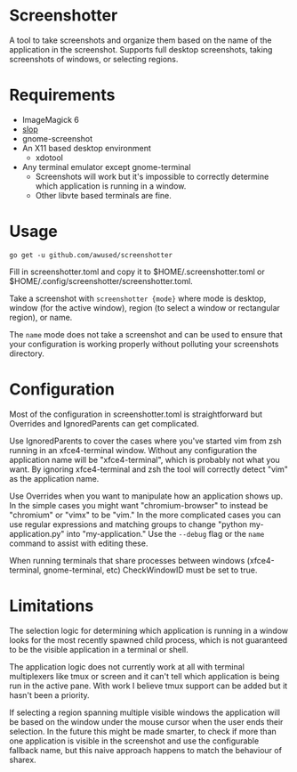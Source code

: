 Screenshotter
=============

A tool to take screenshots and organize them based on the name of the application in the screenshot. Supports full desktop screenshots, taking screenshots of windows, or selecting regions.

# Requirements

* ImageMagick 6
* [slop](https://github.com/naelstrof/slop)
* gnome-screenshot
* An X11 based desktop environment
    * xdotool
* Any terminal emulator except gnome-terminal
    * Screenshots will work but it's impossible to correctly determine which application is running in a window.
    * Other libvte based terminals are fine.

# Usage

`go get -u github.com/awused/screenshotter`

Fill in screenshotter.toml and copy it to $HOME/.screenshotter.toml or $HOME/.config/screenshotter/screenshotter.toml.

Take a screenshot with `screenshotter {mode}` where mode is desktop, window (for the active window), region (to select a window or rectangular region), or name.

The `name` mode does not take a screenshot and can be used to ensure that your configuration is working properly without polluting your screenshots directory.

# Configuration

Most of the configuration in screenshotter.toml is straightforward but Overrides and IgnoredParents can get complicated.

Use IgnoredParents to cover the cases where you've started vim from zsh running in an xfce4-terminal window. Without any configuration the application name will be "xfce4-terminal", which is probably not what you want. By ignoring xfce4-terminal and zsh the tool will correctly detect "vim" as the application name.

Use Overrides when you want to manipulate how an application shows up. In the simple cases you might want "chromium-browser" to instead be "chromium" or "vimx" to be "vim." In the more complicated cases you can use regular expressions and matching groups to change "python my-application.py" into  "my-application." Use the `--debug` flag or the `name` command to assist with editing these.

When running terminals that share processes between windows (xfce4-terminal, gnome-terminal, etc) CheckWindowID must be set to true.

# Limitations

The selection logic for determining which application is running in a window looks for the most recently spawned child process, which is not guaranteed to be the visible application in a terminal or shell.

The application logic does not currently work at all with terminal multiplexers like tmux or screen and it can't tell which application is being run in the active pane. With work I believe tmux support can be added but it hasn't been a priority.

If selecting a region spanning multiple visible windows the application will be based on the window under the mouse cursor when the user ends their selection. In the future this might be made smarter, to check if more than one application is visible in the screenshot and use the configurable fallback name, but this naive approach happens to match the behaviour of sharex.
